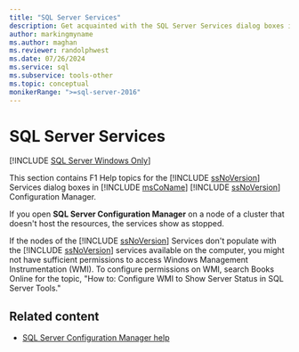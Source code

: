 ```yaml
---
title: "SQL Server Services"
description: Get acquainted with the SQL Server Services dialog boxes in Microsoft SQL Server Configuration Manager.
author: markingmyname
ms.author: maghan
ms.reviewer: randolphwest
ms.date: 07/26/2024
ms.service: sql
ms.subservice: tools-other
ms.topic: conceptual
monikerRange: ">=sql-server-2016"
---
```

# SQL Server Services

[!INCLUDE [SQL Server Windows Only](../../includes/applies-to-version/sql-windows-only.md)]

This section contains F1 Help topics for the [!INCLUDE [ssNoVersion](../../includes/ssnoversion-md.md)] Services dialog boxes in [!INCLUDE [msCoName](../../includes/msconame-md.md)] [!INCLUDE [ssNoVersion](../../includes/ssnoversion-md.md)] Configuration Manager.

If you open **SQL Server Configuration Manager** on a node of a cluster that doesn't host the resources, the services show as stopped.

If the nodes of the [!INCLUDE [ssNoVersion](../../includes/ssnoversion-md.md)] Services don't populate with the [!INCLUDE [ssNoVersion](../../includes/ssnoversion-md.md)] services available on the computer, you might not have sufficient permissions to access Windows Management Instrumentation (WMI). To configure permissions on WMI, search Books Online for the topic, "How to: Configure WMI to Show Server Status in SQL Server Tools."

## Related content

- [SQL Server Configuration Manager help](sql-server-configuration-manager-help.md)
